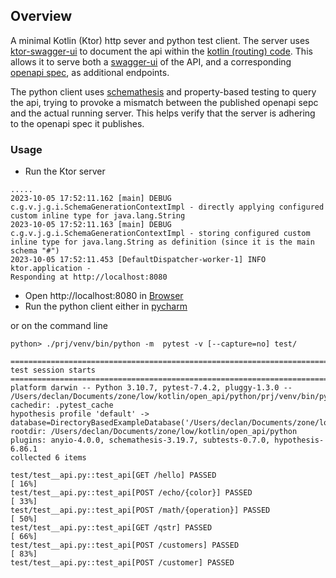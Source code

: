 ## Overview
A minimal Kotlin (Ktor) http sever and python test client.
The server uses [ktor-swagger-ui](https://github.com/SMILEY4/ktor-swagger-ui) to document the api
within the [kotlin (routing) code](./kotlin/src/main/kotlin/com/example/plugins/Routing.kt). This allows it to serve both a [swagger-ui](./screenshot/swagger-ui.png) of the API, and 
a corresponding [openapi spec](./screenshot/openapi.png), as additional endpoints.  

The python client uses [schemathesis](https://schemathesis.readthedocs.io/en/) and property-based testing to query the api,
trying to provoke a mismatch between the published openapi sepc and the actual running server.
This helps verify that the server is adhering to the openapi spec it publishes.


### Usage
* Run the Ktor server
```
.....
2023-10-05 17:52:11.162 [main] DEBUG c.g.v.j.g.i.SchemaGenerationContextImpl - directly applying configured custom inline type for java.lang.String
2023-10-05 17:52:11.163 [main] DEBUG c.g.v.j.g.i.SchemaGenerationContextImpl - storing configured custom inline type for java.lang.String as definition (since it is the main schema "#")
2023-10-05 17:52:11.453 [DefaultDispatcher-worker-1] INFO  ktor.application - 
Responding at http://localhost:8080
```

* Open http://localhost:8080 in [Browser](./screenshot/swagger-ui.png)
* Run the python client either in 
    [pycharm](./screenshot/pycharm.png)

or on the command line

   ```python> ./prj/venv/bin/python -m  pytest -v [--capture=no] test/```

    ========================================================================================== test session starts ===========================================================================================
    platform darwin -- Python 3.10.7, pytest-7.4.2, pluggy-1.3.0 -- /Users/declan/Documents/zone/low/kotlin/open_api/python/prj/venv/bin/python
    cachedir: .pytest_cache
    hypothesis profile 'default' -> database=DirectoryBasedExampleDatabase('/Users/declan/Documents/zone/low/kotlin/open_api/python/.hypothesis/examples')
    rootdir: /Users/declan/Documents/zone/low/kotlin/open_api/python
    plugins: anyio-4.0.0, schemathesis-3.19.7, subtests-0.7.0, hypothesis-6.86.1
    collected 6 items                                                                                                                                                                                        

    test/test__api.py::test_api[GET /hello] PASSED                                                                                                                                                     [ 16%]
    test/test__api.py::test_api[POST /echo/{color}] PASSED                                                                                                                                             [ 33%]
    test/test__api.py::test_api[POST /math/{operation}] PASSED                                                                                                                                         [ 50%]
    test/test__api.py::test_api[GET /qstr] PASSED                                                                                                                                                      [ 66%]
    test/test__api.py::test_api[POST /customers] PASSED                                                                                                                                                [ 83%]
    test/test__api.py::test_api[POST /customer] PASSED  
